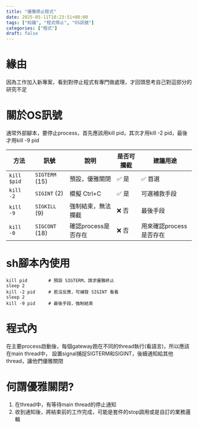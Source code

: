 ```yaml
---
title: "優雅停止程式"
date: 2025-05-11T10:23:51+08:00
tags: ["知識", "程式停止", "OS訊號"]
categories: ["程式"]
draft: false
---
```

# 緣由
因為工作加入新專案，看到對停止程式有專門做處理，才回頭思考自己對這部分的研究不足


# 關於OS訊號
通常外部腳本，要停止process，首先應該用kill pid，其次才用kill -2 pid，最後才用kill -9 pid

| 方法          | 訊號             | 說明        | 是否可攔截 | 建議用途   |
|-------------| -------------- | --------- | ----- | ------ |
| `kill $pid` | `SIGTERM` (15) | 預設，優雅關閉   | ✅ 是   | ✅ 首選   |
| `kill -2`   | `SIGINT` (2)   | 模擬 Ctrl+C | ✅ 是   | 可選補救手段 |
| `kill -9`   | `SIGKILL` (9)  | 強制結束，無法攔截 | ❌ 否   | 最後手段   |
| `kill -0`   | `SIGCONT` (18) | 確認process是否存在 | ❌ 否   | 用來確認process是否存在 |


# sh腳本內使用
````
kill pid        # 預設 SIGTERM，請求優雅終止
sleep 2
kill -2 pid     # 若沒反應，可補發 SIGINT 看看
sleep 2
kill -9 pid     # 最後手段，強制結束
````


# 程式內
在主要process啟動後，每個gateway跑在不同的thread執行(看語言)，所以應該在main thread中，
設置signal捕捉SIGTERM和SIGINT，後續通知給其他thread，讓他們優雅關閉

# 何謂優雅關閉?
1. 在thread中，有等待main thread的停止通知
2. 收到通知後，將結束前的工作完成，可能是套件的stop調用或是自訂的業務邏輯
